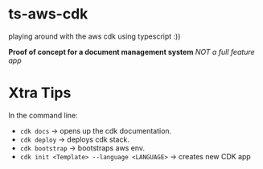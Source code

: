 # ts-aws-cdk
playing around with the aws cdk using typescript :))

**Proof of concept for a document management system**
        *NOT a full feature app*

# Xtra Tips

In the command line: <br/>
 * `cdk docs` -> opens up the cdk documentation.
 * `cdk deploy` -> deploys cdk stack.
 * `cdk bootstrap` -> bootstraps aws env.
 * `cdk init <Template> --language <LANGUAGE>` -> creates new CDK app